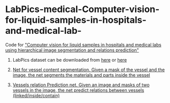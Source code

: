 # LabPics-medical-Computer-vision-for-liquid-samples-in-hospitals-and-medical-lab-
Code for ["Computer vision for liquid samples in hospitals and medical labs using hierarchical image segmentation  and relations prediction"](https://arxiv.org/abs/2105.01456)


1) LabPics  dataset can be downloaded from [here](https://zenodo.org/record/4736111) or [here](https://www.kaggle.com/sagieppel/labpics-chemistry-labpics-medical)

2) [Net for vessel content segmentation. Given a mask of the vessel and the image, the net segments the materials and parts inside the vessel](https://github.com/sagieppel/Segmenting-givne-region-of-an-image-using-neural-net-with-ROI-attention-input)


3) [Vessels relation Prediction net. Given an image and masks of two vessels in the image, the net predict relations between vessels (linked/inside/contain)](https://github.com/sagieppel/-Finding-relations-between-two-instances-in-an-image-using-a-convolutional-neural-net.)
